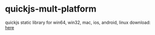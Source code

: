 # quickjs-mult-platform
quickjs static library for win64, win32, mac, ios, android, linux
download: [here](https://github.com/chexiongsheng/quickjs-mult-platform/actions/runs/347539080)
